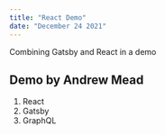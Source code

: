 ```yaml
---
title: "React Demo"
date: "December 24 2021"
---
```


Combining Gatsby and React in a demo

## Demo by Andrew Mead

1. React
2. Gatsby
3. GraphQL